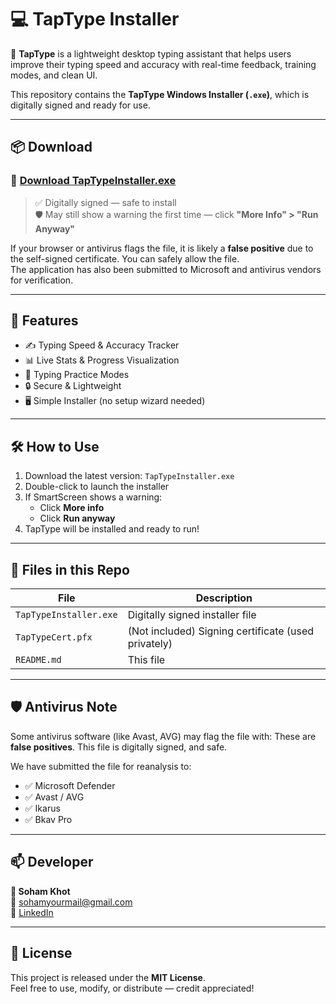 # 💻 TapType Installer

🚀 **TapType** is a lightweight desktop typing assistant that helps users improve their typing speed and accuracy with real-time feedback, training modes, and clean UI.

This repository contains the **TapType Windows Installer (`.exe`)**, which is digitally signed and ready for use.

---

## 📦 Download

### 🔗 [Download TapTypeInstaller.exe](https://tap-type.vercel.app)  
> ✅ Digitally signed — safe to install  
> 🛡 May still show a warning the first time — click **"More Info" > "Run Anyway"**

If your browser or antivirus flags the file, it is likely a **false positive** due to the self-signed certificate. You can safely allow the file.  
The application has also been submitted to Microsoft and antivirus vendors for verification.

---

## 🧰 Features

- ✍️ Typing Speed & Accuracy Tracker
- 📊 Live Stats & Progress Visualization
- 🧠 Typing Practice Modes
- 🔒 Secure & Lightweight
- 🖥️ Simple Installer (no setup wizard needed)

---

## 🛠 How to Use

1. Download the latest version: `TapTypeInstaller.exe`
2. Double-click to launch the installer
3. If SmartScreen shows a warning:
   - Click **More info**
   - Click **Run anyway**
4. TapType will be installed and ready to run!

---

## 📁 Files in this Repo

| File                     | Description                       |
|--------------------------|-----------------------------------|
| `TapTypeInstaller.exe`   | Digitally signed installer file   |
| `TapTypeCert.pfx`        | (Not included) Signing certificate (used privately) |
| `README.md`              | This file                         |

---

## 🛡 Antivirus Note

Some antivirus software (like Avast, AVG) may flag the file with:
These are **false positives**. This file is digitally signed, and safe.

We have submitted the file for reanalysis to:
- ✅ Microsoft Defender
- ✅ Avast / AVG
- ✅ Ikarus
- ✅ Bkav Pro

---

## 📫 Developer

**👤 Soham Khot**  
📧 sohamyourmail@gmail.com  
🔗 [LinkedIn](https://www.linkedin.com/in/sohamkhot75/)

---

## 📝 License

This project is released under the **MIT License**.  
Feel free to use, modify, or distribute — credit appreciated!

